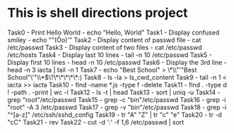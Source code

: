 # This is shell directions project

Task0 - Print Hello World - echo "Hello, World"
Task1 - Display confused smiley - echo ""(Ôo)'"
Task2 - Display content of passwd file - cat /etc/passwd
Task3 - Display content of two files - cat /etc/passwd /etc/hosts
Task4 - Display last 10 lines - tail -n 10 /etc/passwd
Task5 - Display first 10 lines - head -n 10 /etc/passwd
Task6 - Display the 3rd line - head -n 3 iacta | tail -n 1
Task7 - echo "Best School" > \\\*\\\\"'\"Best School\"\\'"\\\\\*\$\\\?\\\*\\\*\\\*\\\*\\\*:\)
Task8 - ls -la > ls_cwd_content
Task9 - tail -n 1 < iacta >> iacta
Task10 - find -name *.js -type f -delete
Task11 - find . -type d ! -path . -print | wc -l
Task12 - ls -t | head
Task13 - sort | uniq -u
Task14 - grep "root"/etc/passwd
Task15 - grep -c "bin"/etc/passwd
Task16 - grep -i "root" -A 3 /etc/passwd
Task17 - grep -v "bin"/etc/passwd
Task18 - grep -i "^[a-z]" /etc/ssh/sshd_config
Task19 - tr "A" "Z" | tr "c" "e"
Task20 - tr -d "cC"
Task21 - rev
Task22 - cut -d ':' -f 1,6 /etc/passwd | sort

